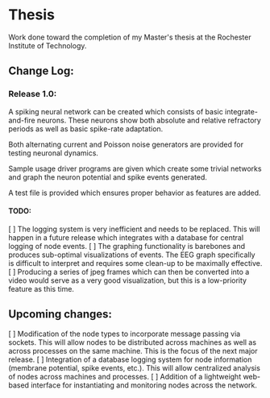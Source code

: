# Thesis

Work done toward the completion of my Master's thesis at the Rochester Institute of Technology.

## Change Log:

### Release 1.0:

A spiking neural network can be created which consists of basic integrate-and-fire neurons. These neurons show both absolute and relative refractory periods as well as basic spike-rate adaptation.

Both alternating current and Poisson noise generators are provided for testing neuronal dynamics.

Sample usage driver programs are given which create some trivial networks and graph the neuron potential and spike events generated.

A test file is provided which ensures proper behavior as features are added.

#### TODO:

[ ] The logging system is very inefficient and needs to be replaced. This will happen in a future release which integrates with a database for central logging of node events.
[ ] The graphing functionality is barebones and produces sub-optimal visualizations of events. The EEG graph specifically is difficult to
interpret and requires some clean-up to be maximally effective.
[ ] Producing a series of jpeg frames which can then be converted into a video would serve as a very good visualization, but this is a low-priority feature as this time.

## Upcoming changes:
[ ] Modification of the node types to incorporate message passing via sockets.  This will allow nodes to be distributed across machines as well as across processes on the same machine. This is the focus of the next major release.
[ ] Integration of a database logging system for node information (membrane potential, spike events, etc.). This will allow centralized analysis of nodes across machines and processes.
[ ] Addition of a lightweight web-based interface for instantiating and monitoring nodes across the network.

